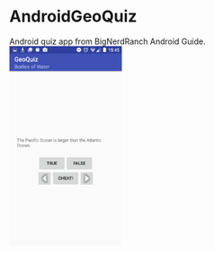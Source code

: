 # AndroidGeoQuiz
Android quiz app from BigNerdRanch Android Guide.
<img src="Screenshot.png" alt="Main Activity" style="width: 200px;"/>
